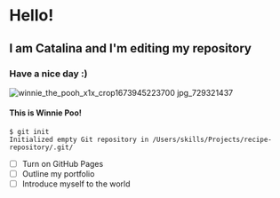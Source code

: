 # Hello!
## I am Catalina and I'm editing my repository
### Have a nice day :)
![winnie_the_pooh_x1x_crop1673945223700 jpg_729321437](https://user-images.githubusercontent.com/129747762/234849393-e6a23f8f-1edf-493d-924e-166734ed34af.jpg)
#### This is Winnie Poo!
```
$ git init
Initialized empty Git repository in /Users/skills/Projects/recipe-repository/.git/
```
- [ ] Turn on GitHub Pages
- [ ] Outline my portfolio
- [ ] Introduce myself to the world
